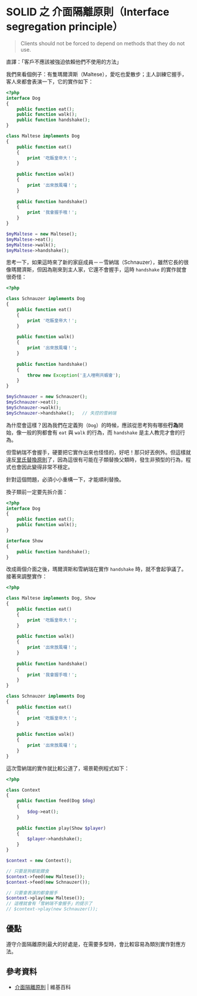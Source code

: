 # SOLID 之 介面隔離原則（Interface segregation principle）

> Clients should not be forced to depend on methods that they do not use.

直譯：「客戶不應該被強迫依賴他們不使用的方法」

我們來看個例子：有隻瑪爾濟斯（Maltese），愛吃也愛散步；主人訓練它握手，客人來都會表演一下，它的實作如下：

```php
<?php
interface Dog
{
    public function eat();
    public function walk();
    public function handshake();
}

class Maltese implements Dog
{
    public function eat()
    {
        print '吃飯皇帝大！';
    }
    
    public function walk()
    {
        print '出來放風囉！';
    }
    
    public function handshake()
    {
        print '我會握手哦！';
    }
}

$myMaltese = new Maltese();
$myMaltese->eat();
$myMaltese->walk();
$myMaltese->handshake();
```

思考一下，如果這時來了新的家庭成員－－雪納瑞（Schnauzer），雖然它長的很像瑪爾濟斯，但因為剛來到主人家，它還不會握手，這時 `handshake` 的實作就會很奇怪：

```php
<?php

class Schnauzer implements Dog
{
    public function eat()
    {
        print '吃飯皇帝大！';
    }
    
    public function walk()
    {
        print '出來放風囉！';
    }
    
    public function handshake()
    {
        throw new Exception('主人哩咧共蝦會');
    }
}

$mySchnauzer = new Schnauzer();
$mySchnauzer->eat();
$mySchnauzer->walk();
$mySchnauzer->handshake();   // 失控的雪納瑞
```

為什麼會這樣？因為我們在定義狗（`Dog`）的時候，應該從思考狗有哪些**行為**開始，像一般的狗都會有 `eat` 與 `walk` 的行為，而 `handshake` 是主人教完才會的行為。

但雪納瑞不會握手，硬要把它實作出來也怪怪的，好吧！那只好丟例外。但這樣就違反[里氏替換原則][Day 9]了，因為這很有可能在子類替換父類時，發生非預型的行為，程式也會因此變得非常不穩定。

針對這個問題，必須小小重構一下，才能順利替換。

換子類前一定要先拆介面：

```php
<?php
interface Dog
{
    public function eat();
    public function walk();
}

interface Show
{
    public function handshake();   
}
```

改成兩個介面之後，瑪爾濟斯和雪納瑞在實作 `handshake` 時，就不會起爭議了。接著來調整實作：

```php
<?php

class Maltese implements Dog, Show
{
    public function eat()
    {
        print '吃飯皇帝大！';
    }
    
    public function walk()
    {
        print '出來放風囉！';
    }
    
    public function handshake()
    {
        print '我會握手哦！';
    }
}

class Schnauzer implements Dog
{
    public function eat()
    {
        print '吃飯皇帝大！';
    }
    
    public function walk()
    {
        print '出來放風囉！';
    }
}
```

這次雪納瑞的實作就比較公道了，場景範例程式如下：

```php
<?php

class Context
{
    public function feed(Dog $dog)
    {
        $dog->eat();
    }
    
    public function play(Show $player)
    {
        $player->handshake();
    }
}

$context = new Context();

// 只要是狗都能餵食
$context->feed(new Maltese());
$context->feed(new Schnauzer());

// 只要會表演的都會握手
$context->play(new Maltese());
// 這裡就會有「雪納瑞不會握手」的提示了
// $context->play(new Schnauzer());
```

## 優點

遵守介面隔離原則最大的好處是，在需要多型時，會比較容易為類別實作對應方法。

## 參考資料

* [介面隔離原則](https://en.wikipedia.org/wiki/Interface_segregation_principle) | 維基百科

[Day 7]: /docs/day07.md
[Day 9]: /docs/day09.md
